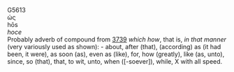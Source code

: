 <body>
  <p>G5613<br>  ὡς  <br> hōs  <br><i>hoce </i><br>Probably adverb of compound from <a href="g3739.htm">3739</a>  <i>which</i> <i>how</i>, that is, <i>in</i> <i>that</i> <i>manner</i> (very variously used as shown): - about, after (that), (according) as (it had been, it were), as soon (as), even as (like), for, how (greatly), like (as, unto), since, so (that), that, to wit, unto, when ([-soever]), while, X with all speed.<br></p>
 </body>